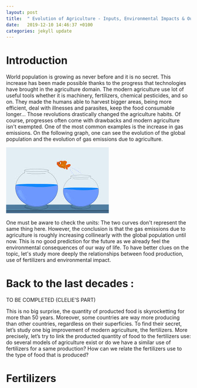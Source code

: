 ```yaml
---
layout: post
title:  " Evolution of Agriculture - Inputs, Environmental Impacts & Outputs"
date:   2019-12-10 14:46:37 +0100
categories: jekyll update
---
```


# Introduction

World population is growing as never before and it is no secret. This increase has been made possible thanks to the progress that technologies have brought in the agriculture domain. The modern agriculture use lot of useful tools whether it is machinery, fertilizers, chemical pesticides, and so on. They made the humans able to harvest bigger areas, being more efficient, deal with illnesses and parasites, keep the food consumable longer... Those revolutions drastically changed the agriculture habits. Of course, progresses often come with drawbacks and modern agriculture isn't exempted. One of the most common examples is the increase in gas emissions. On the following graph, one can see the evolution of the global population and the evolution of gas emissions due to agriculture.

![Who's going to fish could be fished instead (it's just not the same type of fishing rod)](/assets/fish_story.jpg)

One must be aware to check the units: The two curves don't represent the same thing here. However, the conclusion is that the gas emissions due to agriculture is roughly increasing collinearly with the global population until now. This is no good prediction for the future as we already feel the environmental consequences of our way of life. To have better clues on the topic, let's study more deeply the relationships between food production, use of fertilizers and environmental impact.

# Back to the last decades : 

TO BE COMPLETED (CLELIE’S PART)

This is no big surprise, the quantity of producted food is skyrocketting for more than 50 years. Moreover, some countries are way more producing than other countries, regardless on their superficies. To find their secret, let’s study one big improvement of modern agriculture, the fertilizers. More precisely, let’s try to link the producted quantity of food to the fertilizers use: do several models of agriculture exist or do we have a similar use of fertilizers for a same production? How can we relate the fertilizers use to the type of food that is produced?

# Fertilizers
